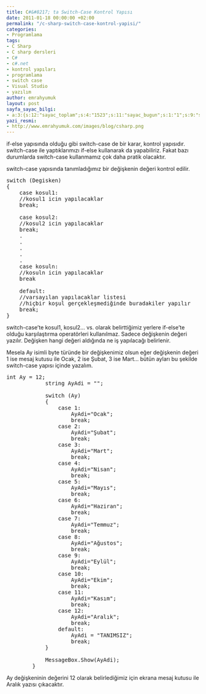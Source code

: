 ```yaml
---
title: C#&#8217; ta Switch-Case Kontrol Yapısı
date: 2011-01-18 00:00:00 +02:00
permalink: "/c-sharp-switch-case-kontrol-yapisi/"
categories:
- Programlama
tags:
- C Sharp
- C sharp dersleri
- C#
- c#.net
- kontrol yapıları
- programlama
- switch case
- Visual Studio
- yazılım
author: emrahyumuk
layout: post
sayfa_sayac_bilgi:
- a:3:{s:12:"sayac_toplam";s:4:"1523";s:11:"sayac_bugun";s:1:"1";s:9:"son_okuma";s:10:"1364796924";}
yazi_resmi:
- http://www.emrahyumuk.com/images/blog/csharp.png
---
```


if-else yapısında olduğu gibi switch-case de bir karar, kontrol yapısıdır. switch-case ile yaptıklarımızı if-else kullanarak da yapabiliriz. Fakat bazı durumlarda switch-case kullanmamız çok daha pratik olacaktır.

switch-case yapısında tanımladığımız bir değişkenin değeri kontrol edilir.

<!--more-->

<pre>switch (Degisken)
{
    case kosul1:
    //kosul1 icin yapılacaklar
    break;

    case kosul2:
    //kosul2 icin yapılacaklar
    break;
    .
    .
    .
    .
    .
    case kosuln:
    //kosuln icin yapılacaklar
    break

    default:
    //varsayılan yapılacaklar listesi
    //hiçbir koşul gerçekleşmediğinde buradakiler yapılır
    break;
}</pre>

switch-case&#8217;te kosul1, kosul2&#8230; vs. olarak belirttiğimiz yerlere if-else&#8217;te olduğu karşılaştırma operatörleri kullanılmaz. Sadece değişkenin değeri yazılır. Değişken hangi değeri aldığında ne iş yapılacağı belirlenir.

Mesela Ay isimli byte türünde bir değişkenimiz olsun eğer değişkenin değeri 1 ise mesaj kutusu ile Ocak, 2 ise Şubat, 3 ise Mart&#8230; bütün ayları bu şekilde switch-case yapısı içinde yazalım.

<pre>int Ay = 12;
            string AyAdi = "";

            switch (Ay)
            {
                case 1:
                    AyAdi="Ocak";
                    break;
                case 2:
                    AyAdi="Şubat";
                    break;
                case 3:
                    AyAdi="Mart";
                    break;
                case 4:
                    AyAdi="Nisan";
                    break;
                case 5:
                    AyAdi="Mayıs";
                    break;
                case 6:
                    AyAdi="Haziran";
                    break;
                case 7:
                    AyAdi="Temmuz";
                    break;
                case 8:
                    AyAdi="Ağustos";
                    break;
                case 9:
                    AyAdi="Eylül";
                    break;
                case 10:
                    AyAdi="Ekim";
                    break;
                case 11:
                    AyAdi="Kasım";
                    break;
                case 12:
                    AyAdi="Aralık";
                    break;
                default:
                    AyAdi = "TANIMSIZ";
                    break;
            }

            MessageBox.Show(AyAdi);
        }</pre>

Ay değişkeninin değerini 12 olarak belirlediğimiz için ekrana mesaj kutusu ile Aralık yazısı çıkacaktır.